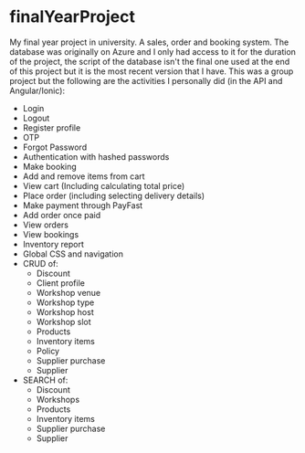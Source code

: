 # finalYearProject
My final year project in university. A sales, order and booking system. The database was originally on Azure and I only had access to it for the duration of the project, the script of the database isn't the final one used at the end of this project but it is the most recent version that I have.
This was a group project but the following are the activities I personally did (in the API and Angular/Ionic): 
- Login
- Logout
- Register profile
- OTP
- Forgot Password
- Authentication with hashed passwords
- Make booking
- Add and remove items from cart
- View cart (Including calculating total price)
- Place order (including selecting delivery details)
- Make payment through PayFast
- Add order once paid
- View orders
- View bookings
- Inventory report
- Global CSS and navigation
- CRUD of: 
  - Discount
  - Client profile
  - Workshop venue
  - Workshop type
  - Workshop host
  - Workshop slot
  - Products
  - Inventory items
  - Policy
  - Supplier purchase
  - Supplier
- SEARCH of:
  - Discount
  - Workshops
  - Products
  - Inventory items
  - Supplier purchase
  - Supplier
